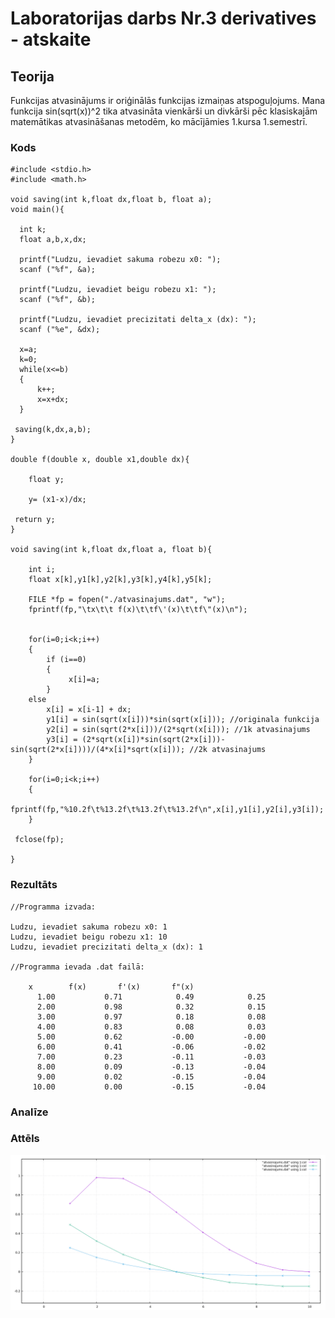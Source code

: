 <!-- https://help.github.com/en/github/writing-on-github/basic-writing-and-formatting-syntax -->
# Laboratorijas darbs Nr.3 derivatives - atskaite

## Teorija

Funkcijas atvasinājums ir oriģinālās funkcijas izmaiņas atspoguļojums. Mana funkcija sin(sqrt(x))^2 tika atvasināta vienkārši un divkārši pēc klasiskajām matemātikas atvasināšanas metodēm, ko mācījāmies 1.kursa 1.semestrī.  

### Kods
```
#include <stdio.h>
#include <math.h>

void saving(int k,float dx,float b, float a);
void main(){

  int k;
  float a,b,x,dx;

  printf("Ludzu, ievadiet sakuma robezu x0: ");
  scanf ("%f", &a);

  printf("Ludzu, ievadiet beigu robezu x1: ");
  scanf ("%f", &b);

  printf("Ludzu, ievadiet precizitati delta_x (dx): ");
  scanf ("%e", &dx);

  x=a;
  k=0;
  while(x<=b)
  {
	  k++;
	  x=x+dx;
  }

 saving(k,dx,a,b);
}

double f(double x, double x1,double dx){

	float y;

	y= (x1-x)/dx;

 return y;
}

void saving(int k,float dx,float a, float b){

	int i;
	float x[k],y1[k],y2[k],y3[k],y4[k],y5[k];

	FILE *fp = fopen("./atvasinajums.dat", "w");
	fprintf(fp,"\tx\t\t f(x)\t\tf\'(x)\t\tf\"(x)\n");


	for(i=0;i<k;i++)
	{
		if (i==0)
		{
 			 x[i]=a;
		}
 	else
 		x[i] = x[i-1] + dx;
		y1[i] = sin(sqrt(x[i]))*sin(sqrt(x[i])); //originala funkcija
		y2[i] = sin(sqrt(2*x[i]))/(2*sqrt(x[i])); //1k atvasinajums
		y3[i] = (2*sqrt(x[i])*sin(sqrt(2*x[i]))-sin(sqrt(2*x[i])))/(4*x[i]*sqrt(x[i])); //2k atvasinajums
	}

	for(i=0;i<k;i++)
	{
		fprintf(fp,"%10.2f\t%13.2f\t%13.2f\t%13.2f\n",x[i],y1[i],y2[i],y3[i]);
	}

 fclose(fp);

}

```

### Rezultāts
```
//Programma izvada:

Ludzu, ievadiet sakuma robezu x0: 1
Ludzu, ievadiet beigu robezu x1: 10
Ludzu, ievadiet precizitati delta_x (dx): 1

//Programma ievada .dat failā:

	x		 f(x)		f'(x)		f"(x)
      1.00	         0.71	         0.49	         0.25
      2.00	         0.98	         0.32	         0.15
      3.00	         0.97	         0.18	         0.08
      4.00	         0.83	         0.08	         0.03
      5.00	         0.62	        -0.00	        -0.00
      6.00	         0.41	        -0.06	        -0.02
      7.00	         0.23	        -0.11	        -0.03
      8.00	         0.09	        -0.13	        -0.04
      9.00	         0.02	        -0.15	        -0.04
     10.00	         0.00	        -0.15	        -0.04

```

### Analīze


### Attēls

![Atvasinajumu grafiks](https://github.com/DaButter/RTR105/blob/master/darbi/3ld_derivatives/grafiks_by_gnuplot.png)

